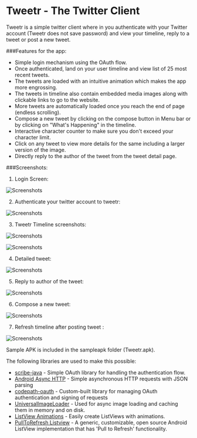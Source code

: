 Tweetr - The Twitter Client
=================

Tweetr is a simple twitter client where in you authenticate with your Twitter account (Tweetr does not save password) and view your timeline, reply to a tweet or post a new tweet.

###Features for the app:

* Simple login mechanism using the OAuth flow.
* Once authenticated, land on your user timeline and view list of 25 most recent tweets. 
* The tweets are loaded with an intuitive animation which makes the app more engrossing.
* The tweets in timeline also contain embedded media images along with clickable links to go to the website.
* More tweets are automatically loaded once you reach the end of page (endless scrolling).
* Compose a new tweet by clicking on the compose button in Menu bar or by clicking on "What's Happening" in the timeline.
* Interactive character counter to make sure you don't exceed your character limit.
* Click on any tweet to view more details for the same including a larger version of the image.
* Directly reply to the author of the tweet from the tweet detail page.

###Screenshots:

1) Login Screen:

![Screenshots](/sampleapk/1-Login.png "Screenshot Login")

2) Authenticate your twitter account to tweetr:

![Screenshots](/sampleapk/2-Authenticate.png "Screenshot authenticate")

3) Tweetr Timeline screenshots:

![Screenshots](/sampleapk/3a-TweetTimelineImage.png "Screenshot Timeline")



![Screenshots](/sampleapk/3b-TweetTimeline.png "Screenshot Timeline")

4) Detailed tweet:

![Screenshots](/sampleapk/4-DetailTweet.png "Screenshot Detail Tweet")

5) Reply to author of the tweet:

![Screenshots](/sampleapk/5-ReplyToUser.png "Screenshot Reply To User")

6) Compose a new tweet: 

![Screenshots](/sampleapk/6-Compose.png "Screenshot Compose ")

7) Refresh timeline after posting tweet :

![Screenshots](/sampleapk/7-RefreshTimelineOnResume.png "Screenshot Refresh timeline after posting tweet")

Sample APK is included in the sampleapk folder (Tweetr.apk).


The following libraries are used to make this possible:

 * [scribe-java](https://github.com/fernandezpablo85/scribe-java) - Simple OAuth library for handling the authentication flow.
 * [Android Async HTTP](https://github.com/loopj/android-async-http) - Simple asynchronous HTTP requests with JSON parsing
 * [codepath-oauth](https://github.com/thecodepath/android-oauth-handler) - Custom-built library for managing OAuth authentication and signing of requests
 * [UniversalImageLoader](https://github.com/nostra13/Android-Universal-Image-Loader) - Used for async image loading and caching them in memory and on disk.
 * [ListView Animations](https://github.com/nhaarman/ListViewAnimations) - Easily create ListViews with animations. 
 * [PullToRefresh Listview](https://github.com/erikwt/PullToRefresh-ListView) - A generic, customizable, open source Android ListView implementation that has 'Pull to Refresh' functionality.
